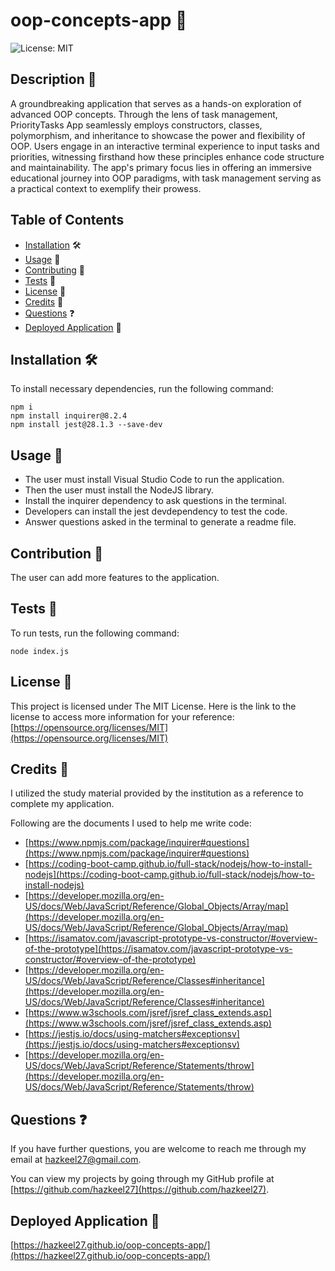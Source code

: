 # oop-concepts-app 📝
![License: MIT](https://img.shields.io/badge/License-MIT-yellow.svg)

## Description 📄

A groundbreaking application that serves as a hands-on exploration of advanced OOP concepts. Through the lens of task management, PriorityTasks App seamlessly employs constructors, classes, polymorphism, and inheritance to showcase the power and flexibility of OOP. Users engage in an interactive terminal experience to input tasks and priorities, witnessing firsthand how these principles enhance code structure and maintainability. The app's primary focus lies in offering an immersive educational journey into OOP paradigms, with task management serving as a practical context to exemplify their prowess.

## Table of Contents

* [Installation](#installation) 🛠️
* [Usage](#usage) 📘
* [Contributing](#contributing) 🤝
* [Tests](#tests) 🧪
* [License](#license) 📜
* [Credits](#credits) 🙏
* [Questions](#questions) ❓
* [Deployed Application](#link) 🚀

## <a name="installation"></a>Installation 🛠️

To install necessary dependencies, run the following command:

```
npm i
npm install inquirer@8.2.4
npm install jest@28.1.3 --save-dev
```

## <a name="usage"></a>Usage 📘

- The user must install Visual Studio Code to run the application.
- Then the user must install the NodeJS library.
- Install the inquirer dependency to ask questions in the terminal.
- Developers can install the jest devdependency to test the code.
- Answer questions asked in the terminal to generate a readme file.

## <a name="contributing"></a>Contribution 🤝

The user can add more features to the application.

## <a name="tests"></a>Tests 🧪

To run tests, run the following command:

```
node index.js
```

## <a name="license"></a>License 📜

This project is licensed under The MIT License. Here is the link to the license to access more information for your reference: [https://opensource.org/licenses/MIT](https://opensource.org/licenses/MIT)

## <a name="credits"></a>Credits 🙏

I utilized the study material provided by the institution as a reference to complete my application.

Following are the documents I used to help me write code:

- [https://www.npmjs.com/package/inquirer#questions](https://www.npmjs.com/package/inquirer#questions)
- [https://coding-boot-camp.github.io/full-stack/nodejs/how-to-install-nodejs](https://coding-boot-camp.github.io/full-stack/nodejs/how-to-install-nodejs)
- [https://developer.mozilla.org/en-US/docs/Web/JavaScript/Reference/Global_Objects/Array/map](https://developer.mozilla.org/en-US/docs/Web/JavaScript/Reference/Global_Objects/Array/map)
- [https://isamatov.com/javascript-prototype-vs-constructor/#overview-of-the-prototype](https://isamatov.com/javascript-prototype-vs-constructor/#overview-of-the-prototype)
- [https://developer.mozilla.org/en-US/docs/Web/JavaScript/Reference/Classes#inheritance](https://developer.mozilla.org/en-US/docs/Web/JavaScript/Reference/Classes#inheritance)
- [https://www.w3schools.com/jsref/jsref_class_extends.asp](https://www.w3schools.com/jsref/jsref_class_extends.asp)
- [https://jestjs.io/docs/using-matchers#exceptionsv](https://jestjs.io/docs/using-matchers#exceptionsv)
- [https://developer.mozilla.org/en-US/docs/Web/JavaScript/Reference/Statements/throw](https://developer.mozilla.org/en-US/docs/Web/JavaScript/Reference/Statements/throw)

## <a name="questions"></a>Questions ❓

If you have further questions, you are welcome to reach me through my email at hazkeel27@gmail.com.

You can view my projects by going through my GitHub profile at [https://github.com/hazkeel27](https://github.com/hazkeel27).

## <a name="link"></a>Deployed Application 🚀

[https://hazkeel27.github.io/oop-concepts-app/](https://hazkeel27.github.io/oop-concepts-app/)